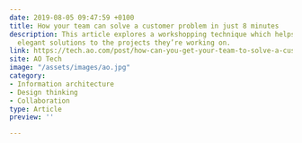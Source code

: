 ```yaml
---
date: 2019-08-05 09:47:59 +0100
title: How your team can solve a customer problem in just 8 minutes
description: This article explores a workshopping technique which helps teams find simple,
  elegant solutions to the projects they’re working on.
link: https://tech.ao.com/post/how-can-you-get-your-team-to-solve-a-customer-problem-in-just-8-minutes/
site: AO Tech
image: "/assets/images/ao.jpg"
category:
- Information architecture
- Design thinking
- Collaboration
type: Article
preview: ''

---
```

